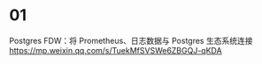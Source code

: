 
# 01

Postgres FDW：将 Prometheus、日志数据与 Postgres 生态系统连接 https://mp.weixin.qq.com/s/TuekMfSVSWe6ZBGQJ-qKDA
